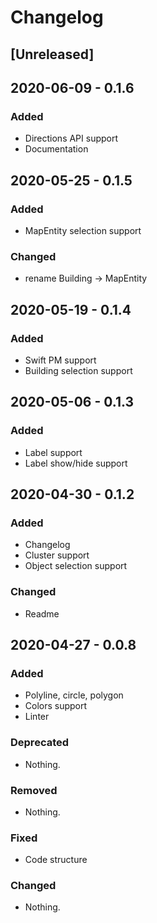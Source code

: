 # Changelog

## [Unreleased]

## 2020-06-09 - 0.1.6
### Added
- Directions API support 
- Documentation

## 2020-05-25 - 0.1.5
### Added
- MapEntity selection support 

### Changed
- rename Building -> MapEntity

## 2020-05-19 - 0.1.4

### Added
- Swift PM support
- Building selection support

## 2020-05-06 - 0.1.3

### Added
- Label support
- Label show/hide support

## 2020-04-30 - 0.1.2

### Added
- Changelog
- Cluster support
- Object selection support

### Changed
- Readme

## 2020-04-27 - 0.0.8
### Added
- Polyline, circle, polygon
- Colors support
- Linter

### Deprecated
- Nothing.

### Removed
- Nothing.

### Fixed
- Code structure

### Changed
- Nothing.

[0.1.6]: https://github.com/2gis/MapGL-iOS/compare/v0.1.5...v0.1.6
[0.1.5]: https://github.com/2gis/MapGL-iOS/compare/v0.1.4...v0.1.5
[0.1.4]: https://github.com/2gis/MapGL-iOS/compare/v0.1.3...v0.1.4
[0.1.3]: https://github.com/2gis/MapGL-iOS/compare/v0.1.2...v0.1.3
[0.1.2]: https://github.com/2gis/MapGL-iOS/compare/0.0.8...v0.1.2
[0.0.8]: https://github.com/2gis/MapGL-iOS/compare/0.0.6...0.0.8
[0.0.6]: https://github.com/2gis/MapGL-iOS/compare/0.0.5...0.0.6
[0.0.5]: https://github.com/2gis/MapGL-iOS/compare/0.0.4...0.0.5
[0.0.4]: https://github.com/2gis/MapGL-iOS/compare/0.0.3...0.0.4
[0.0.3]: https://github.com/2gis/MapGL-iOS/compare/0.0.2...0.0.3
[0.0.2]: https://github.com/2gis/MapGL-iOS/compare/0.0.1...0.0.2
